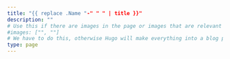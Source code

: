 ```yaml
---
title: "{{ replace .Name "-" " " | title }}"
description: ""
# Use this if there are images in the page or images that are relevant to the page    
#images: ["", ""] 
# We have to do this, otherwise Hugo will make everything into a blog post
type: page
---
```

